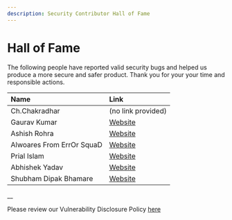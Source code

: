 ```yaml
---
description: Security Contributor Hall of Fame
---
```


# Hall of Fame

The following people have reported valid security bugs and helped us produce a more secure and safer product. Thank you for your your time and responsible actions.

| Name | Link |
| :--- | :--- |
| Ch.Chakradhar | \(no link provided\) |
| Gaurav Kumar | [Website](https://www.facebook.com/drago4344) |
| Ashish Rohra | [Website](https://twitter.com/AshishRohra3) |
| Alwoares From ErrOr SquaD | [Website](https://www.linkedin.com/in/alwoares-naeem-3a470a182) |
| Prial Islam | [Website](https://prial.me/) |
| Abhishek Yadav | [Website](https://twitter.com/abhishake100) |
| Shubham Dipak Bhamare | [Website](https://www.facebook.com/TheShubh77) |

\_\_

Please review our Vulnerability Disclosure Policy [here](vulnerability-disclosure-policy.md)

